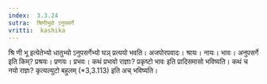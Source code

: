 ```yaml
---
index:  3.3.24
sutra:  श्रिणीभुवो ऽनुपसर्गे
vritti:  kashika 
---
```


श्रि णी भू इत्येतेभ्यो धातुभ्यो ऽनुपसर्गेभ्यो घञ् प्रत्ययो भवति। अजपोरपवादः। श्रायः। नायः। भावः। अनुपसर्गे इति किम्? प्रश्रयः। प्रणयः। प्रभवः। कथं प्रभावो राज्ञाः? प्रकृष्टो भावः इति प्रादिसमासो भविष्यति। कथं च नयो राज्ञः? कृत्यल्युटो बहुलम् (*3,3.113) इति अच् भविष्यति।

